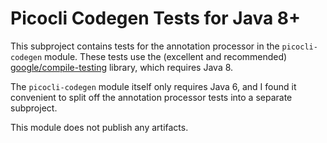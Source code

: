 # Picocli Codegen Tests for Java 8+

This subproject contains tests for the annotation processor in the `picocli-codegen` module.
These tests use the (excellent and recommended) [google/compile-testing](https://github.com/google/compile-testing) library, which requires Java 8.

The `picocli-codegen` module itself only requires Java 6, and I found it convenient to split off the annotation processor tests into a separate subproject.

This module does not publish any artifacts.

